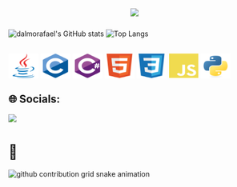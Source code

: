 <h1 align="center">
    <img src="https://readme-typing-svg.herokuapp.com/?font=Righteous&size=35&center=true&vCenter=true&width=500&height=70&duration=3500&lines=Dalmo%20Rafael!;+Estudante%20UJ;+Ciência%20da%20Computação;&color=#0a2345" />
</h1>

![dalmorafael's GitHub stats](https://github-readme-stats.vercel.app/api?username=dalmorafael&show_icons=true&theme=transparent)
![Top Langs](https://github-readme-stats.vercel.app/api/top-langs/?username=dalmorafael&layout=compact&theme=transparent)

<div style="display: inline_block"><br>
  <img align="center" alt="Dalmo-Java" height="50" width="60" src="https://raw.githubusercontent.com/devicons/devicon/master/icons/java/java-original.svg">
  <img align="center" alt="Dalmo-C" height="50" width="60" src="https://raw.githubusercontent.com/devicons/devicon/master/icons/c/c-original.svg">
  <img align="center" alt="Dalmo-C#" height="50" width="60" src="https://raw.githubusercontent.com/devicons/devicon/master/icons/csharp/csharp-original.svg">
  <img align="center" alt="Dalmo-HTML" height="50" width="60" src="https://raw.githubusercontent.com/devicons/devicon/master/icons/html5/html5-original.svg">
  <img align="center" alt="Dalmo-CSS" height="50" width="60" src="https://raw.githubusercontent.com/devicons/devicon/master/icons/css3/css3-original.svg">
  <img align="center" alt="Dalmo-Js" height="50" width="60" src="https://raw.githubusercontent.com/devicons/devicon/master/icons/javascript/javascript-plain.svg">
   <img align="center" alt="Dalmo-Python" height="50" width="60" src="https://raw.githubusercontent.com/devicons/devicon/master/icons/python/python-original.svg">
</div>



## 🌐 Socials:

<div>
  <a href="https://www.linkedin.com/in/dalmo-silva-6a2793219" target="_blank"><img src="https://img.shields.io/badge/-LinkedIn-%230077B5?style=for-the-badge&logo=linkedin&logoColor=white" target="_blank"></a>
</div>

# 🐼
<picture>
  <source media="(prefers-color-scheme: dark)" srcset="https://raw.githubusercontent.com/dalmorafael/dalmorafael/output/github-contribution-grid-snake-dark.svg">
  <source media="(prefers-color-scheme: light)" srcset="https://raw.githubusercontent.com/dalmorafael/dalmorafael/output/github-contribution-grid-snake.svg">
  <img alt="github contribution grid snake animation" src="https://raw.githubusercontent.com/dalmorafael/dalmorafael/output/github-contribution-grid-snake.svg">
</picture>
